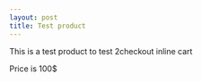 ```yaml
---
layout: post
title: Test product
---
```


This is a test product to test 2checkout inline cart

Price is 100$
